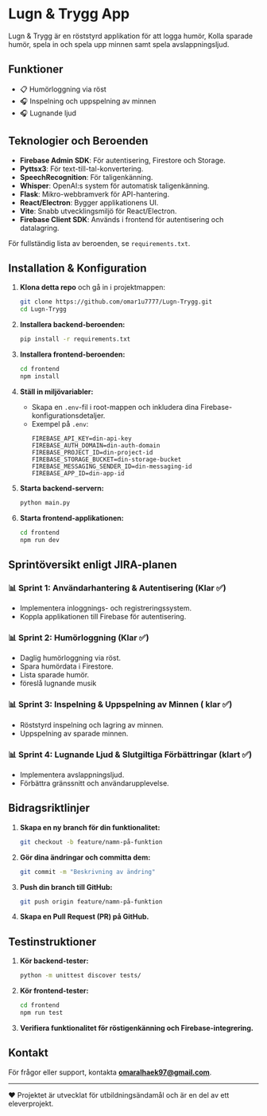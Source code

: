 # Lugn & Trygg App

Lugn & Trygg är en röststyrd applikation för att logga humör, Kolla sparade humör, spela in och spela upp minnen samt spela avslappningsljud.

## Funktioner

- 📋 Humörloggning via röst
- 🎧 Inspelning och uppspelning av minnen
- 🎧 Lugnande ljud 

## Teknologier och Beroenden

- **Firebase Admin SDK**: För autentisering, Firestore och Storage.
- **Pyttsx3**: För text-till-tal-konvertering.
- **SpeechRecognition**: För taligenkänning.
- **Whisper**: OpenAI\:s system för automatisk taligenkänning.
- **Flask**: Mikro-webbramverk för API-hantering.
- **React/Electron**: Bygger applikationens UI.
- **Vite**: Snabb utvecklingsmiljö för React/Electron.
- **Firebase Client SDK**: Används i frontend för autentisering och datalagring.

För fullständig lista av beroenden, se `requirements.txt`.

## Installation & Konfiguration

1. **Klona detta repo** och gå in i projektmappen:

   ```bash
   git clone https://github.com/omar1u7777/Lugn-Trygg.git
   cd Lugn-Trygg
   ```

2. **Installera backend-beroenden:**

   ```bash
   pip install -r requirements.txt
   ```

3. **Installera frontend-beroenden:**

   ```bash
   cd frontend
   npm install
   ```

4. **Ställ in miljövariabler:**

   - Skapa en `.env`-fil i root-mappen och inkludera dina Firebase-konfigurationsdetaljer.
   - Exempel på `.env`:
     ```env
     FIREBASE_API_KEY=din-api-key
     FIREBASE_AUTH_DOMAIN=din-auth-domain
     FIREBASE_PROJECT_ID=din-project-id
     FIREBASE_STORAGE_BUCKET=din-storage-bucket
     FIREBASE_MESSAGING_SENDER_ID=din-messaging-id
     FIREBASE_APP_ID=din-app-id
     ```

5. **Starta backend-servern:**

   ```bash
   python main.py
   ```

6. **Starta frontend-applikationen:**

   ```bash
   cd frontend
   npm run dev
   ```

## Sprintöversikt enligt JIRA-planen

### 📊 **Sprint 1: Användarhantering & Autentisering (Klar ✅)**

- Implementera inloggnings- och registreringssystem.
- Koppla applikationen till Firebase för autentisering.

### 📊 **Sprint 2: Humörloggning (Klar ✅)**

- Daglig humörloggning via röst.
- Spara humördata i Firestore.
- Lista sparade humör.
-  föreslå lugnande musik

### 📊 **Sprint 3: Inspelning & Uppspelning av Minnen ( klar ✅)**

- Röststyrd inspelning och lagring av minnen.
- Uppspelning av sparade minnen.

### 📊 **Sprint 4: Lugnande Ljud & Slutgiltiga Förbättringar (klart ✅)**

- Implementera avslappningsljud.
- Förbättra gränssnitt och användarupplevelse.

## Bidragsriktlinjer

1. **Skapa en ny branch för din funktionalitet:**
   ```bash
   git checkout -b feature/namn-på-funktion
   ```
2. **Gör dina ändringar och committa dem:**
   ```bash
   git commit -m "Beskrivning av ändring"
   ```
3. **Push din branch till GitHub:**
   ```bash
   git push origin feature/namn-på-funktion
   ```
4. **Skapa en Pull Request (PR) på GitHub.**

## Testinstruktioner

1. **Kör backend-tester:**
   ```bash
   python -m unittest discover tests/
   ```
2. **Kör frontend-tester:**
   ```bash
   cd frontend
   npm run test
   ```
3. **Verifiera funktionalitet för röstigenkänning och Firebase-integrering.**

## Kontakt

För frågor eller support, kontakta **[omaralhaek97@gmail.com](mailto\:omaralhaek97@gmail.com)**.

---

❤️ Projektet är utvecklat för utbildningsändamål och är en del av ett eleverprojekt.

